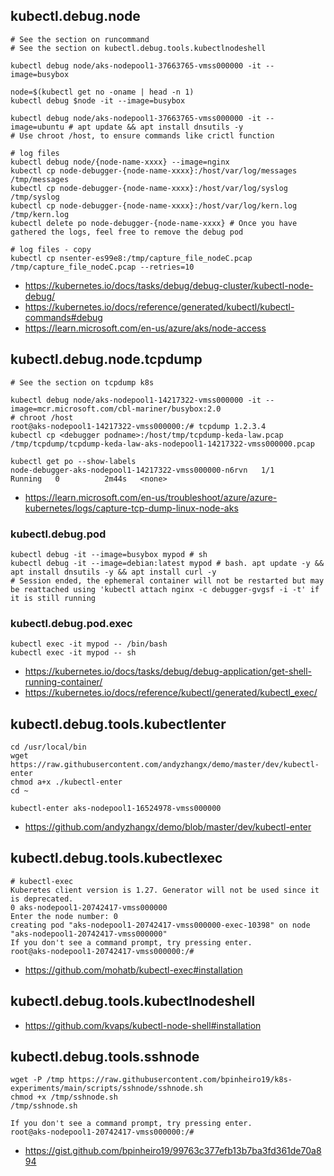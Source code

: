 ## kubectl.debug.node
```
# See the section on runcommand
# See the section on kubectl.debug.tools.kubectlnodeshell

kubectl debug node/aks-nodepool1-37663765-vmss000000 -it --image=busybox

node=$(kubectl get no -oname | head -n 1)
kubectl debug $node -it --image=busybox

kubectl debug node/aks-nodepool1-37663765-vmss000000 -it --image=ubuntu # apt update && apt install dnsutils -y
# Use chroot /host, to ensure commands like crictl function

# log files
kubectl debug node/{node-name-xxxx} --image=nginx
kubectl cp node-debugger-{node-name-xxxx}:/host/var/log/messages /tmp/messages
kubectl cp node-debugger-{node-name-xxxx}:/host/var/log/syslog /tmp/syslog
kubectl cp node-debugger-{node-name-xxxx}:/host/var/log/kern.log /tmp/kern.log
kubectl delete po node-debugger-{node-name-xxxx} # Once you have gathered the logs, feel free to remove the debug pod

# log files - copy
kubectl cp nsenter-es99e8:/tmp/capture_file_nodeC.pcap /tmp/capture_file_nodeC.pcap --retries=10
```

- https://kubernetes.io/docs/tasks/debug/debug-cluster/kubectl-node-debug/
- https://kubernetes.io/docs/reference/generated/kubectl/kubectl-commands#debug
- https://learn.microsoft.com/en-us/azure/aks/node-access

## kubectl.debug.node.tcpdump

```
# See the section on tcpdump k8s

kubectl debug node/aks-nodepool1-14217322-vmss000000 -it --image=mcr.microsoft.com/cbl-mariner/busybox:2.0
# chroot /host
root@aks-nodepool1-14217322-vmss000000:/# tcpdump 1.2.3.4
kubectl cp <debugger podname>:/host/tmp/tcpdump-keda-law.pcap /tmp/tcpdump/tcpdump-keda-law-aks-nodepool1-14217322-vmss000000.pcap

kubectl get po --show-labels
node-debugger-aks-nodepool1-14217322-vmss000000-n6rvn   1/1     Running   0          2m44s   <none>
```
- https://learn.microsoft.com/en-us/troubleshoot/azure/azure-kubernetes/logs/capture-tcp-dump-linux-node-aks

### kubectl.debug.pod

```
kubectl debug -it --image=busybox mypod # sh
kubectl debug -it --image=debian:latest mypod # bash. apt update -y && apt install dnsutils -y && apt install curl -y
# Session ended, the ephemeral container will not be restarted but may be reattached using 'kubectl attach nginx -c debugger-gvgsf -i -t' if it is still running
```

### kubectl.debug.pod.exec

```
kubectl exec -it mypod -- /bin/bash
kubectl exec -it mypod -- sh
```

- https://kubernetes.io/docs/tasks/debug/debug-application/get-shell-running-container/
- https://kubernetes.io/docs/reference/kubectl/generated/kubectl_exec/
  
## kubectl.debug.tools.kubectlenter

```
cd /usr/local/bin
wget https://raw.githubusercontent.com/andyzhangx/demo/master/dev/kubectl-enter
chmod a+x ./kubectl-enter
cd ~
```

```
kubectl-enter aks-nodepool1-16524978-vmss000000
```

- https://github.com/andyzhangx/demo/blob/master/dev/kubectl-enter
  
## kubectl.debug.tools.kubectlexec

```
# kubectl-exec
Kuberetes client version is 1.27. Generator will not be used since it is deprecated.
0 aks-nodepool1-20742417-vmss000000
Enter the node number: 0
creating pod "aks-nodepool1-20742417-vmss000000-exec-10398" on node "aks-nodepool1-20742417-vmss000000"
If you don't see a command prompt, try pressing enter.
root@aks-nodepool1-20742417-vmss000000:/#
```

- https://github.com/mohatb/kubectl-exec#installation

## kubectl.debug.tools.kubectlnodeshell

- https://github.com/kvaps/kubectl-node-shell#installation

## kubectl.debug.tools.sshnode

```
wget -P /tmp https://raw.githubusercontent.com/bpinheiro19/k8s-experiments/main/scripts/sshnode/sshnode.sh
chmod +x /tmp/sshnode.sh
/tmp/sshnode.sh
```

```
If you don't see a command prompt, try pressing enter.
root@aks-nodepool1-20742417-vmss000000:/#
```

- https://gist.github.com/bpinheiro19/99763c377efb13b7ba3fd361de70a894
